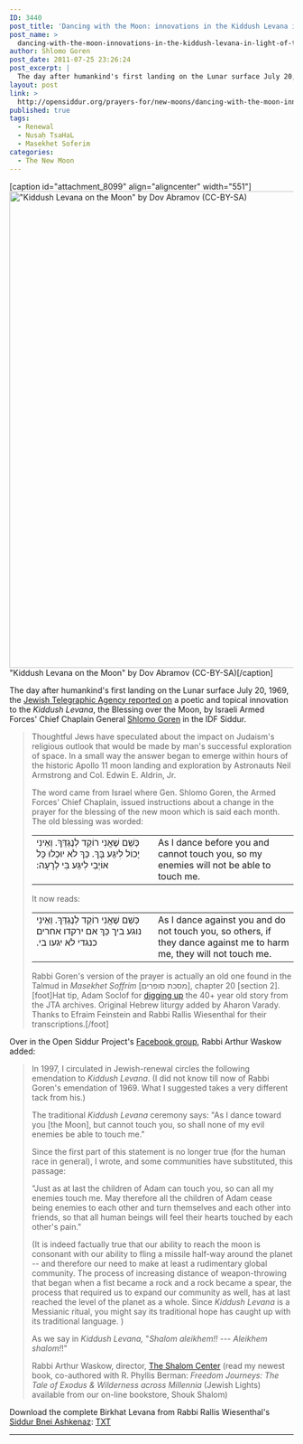 ```yaml
---
ID: 3440
post_title: 'Dancing with the Moon: innovations in the Kiddush Levana in light of the first moon landing'
post_name: >
  dancing-with-the-moon-innovations-in-the-kiddush-levana-in-light-of-the-first-moon-landing
author: Shlomo Goren
post_date: 2011-07-25 23:26:24
post_excerpt: |
  The day after humankind's first landing on the Lunar surface July 20, 1969, the <a href="http://blogs.jta.org/archive/article/2011/07/20/3088634/how-israel-and-apollo-11-shared-the-giant-leap-for-mankind">Jewish Telegraphic Agency reported on</a> a poetic and topical innovation to the <em>Kiddush Levana</em>, the Blessing over the Moon, by Israeli Armed Forces' Chief Chaplain General <a href="https://secure.wikimedia.org/wikipedia/en/wiki/Shlomo_Goren">Shlomo Goren</a> in the IDF Siddur.
layout: post
link: >
  http://opensiddur.org/prayers-for/new-moons/dancing-with-the-moon-innovations-in-the-kiddush-levana-in-light-of-the-first-moon-landing/
published: true
tags:
  - Renewal
  - Nusaḥ TsaHaL
  - Masekhet Soferim
categories:
  - The New Moon
---
```

[caption id="attachment_8099" align="aligncenter" width="551"]<a href="http://opensiddur.org/wp-content/uploads/2011/07/Kiddush-Levana-on-the-Moon.jpg"><img src="http://opensiddur.org/wp-content/uploads/2011/07/Kiddush-Levana-on-the-Moon.jpg" alt="&quot;Kiddush Levana on the Moon&quot; by Dov Abramov (CC-BY-SA)" width="551" height="844" class="size-full wp-image-8099" /></a> "Kiddush Levana on the Moon" by Dov Abramov (CC-BY-SA)[/caption]

The day after humankind's first landing on the Lunar surface July 20, 1969, the <a href="http://web.archive.org/web/20110811175154/http://archive.jta.org/article/1969/07/22/2950275/prayer-on-advent-of-new-moon-is-altered-to-take-into-account-apollo-11-achievement">Jewish Telegraphic Agency reported on</a> a poetic and topical innovation to the <em>Kiddush Levana</em>, the Blessing over the Moon, by Israeli Armed Forces' Chief Chaplain General <a href="https://secure.wikimedia.org/wikipedia/en/wiki/Shlomo_Goren">Shlomo Goren</a> in the IDF Siddur.
<blockquote>Thoughtful Jews have speculated about the impact on Judaism's religious outlook that would be made by man's successful exploration of space. In a small way the answer began to emerge within hours of the historic Apollo 11 moon landing and exploration by Astronauts Neil Armstrong and Col. Edwin E. Aldrin, Jr.

The word came from Israel where Gen. Shlomo Goren, the Armed Forces' Chief Chaplain, issued instructions about a change in the prayer for the blessing of the new moon which is said each month. The old blessing was worded:
<table style="margin-left: auto;margin-right: auto;">
<tbody>
<tr>
<td style="vertical-align:top;" width="46%">
<div class="liturgy"><span lang="he">
כְּשֵׁם שֶׁאֲנִי רוֹקֵד לְנֶגְדֵּךְ. וְאֵינִי יָכוֹל לִיגַּע בָּךְ.‏
כַּךְ לֹא יוּכְלוּ כָּל אוֹיְבַי לִיגַּע בִּי לְרָעָה:‏
</span></div></td>
 
<td style="vertical-align:top;" width="53%"><div class="english">As I dance before you and cannot touch you,
so my enemies will not be able to touch me.</td>
</tr>
</tbody>
</tbody></tbody></table>
It now reads:
<table style="margin-left: auto;margin-right: auto;">
<tbody>
<tr>
<td style="vertical-align:top;" width="46%">
<div class="liturgy"><span lang="he">
כְּשֵׁם שֶׁאֲנִי רוֹקֵד לְנֶגְדֵּךְ. וְאֵינִי נוגע ביך
כַּךְ אם ירקדו אחרים כנגדי לא יגעו בי.‏
</span></div></td>
 
<td style="vertical-align:top;" width="53%"><div class="english">As I dance against you and do not touch you,
so others, if they dance against me to harm me, they will not touch me.</td>
</tr>
</tbody>
</tbody></tbody></table>
Rabbi Goren's version of the prayer is actually an old one found in the Talmud in <em>Masekhet Soffrim</em> [<span class="hebrew" lang="he">מסכת סופרים</span>], chapter 20 [section 2].[foot]Hat tip, Adam Soclof for <a href="www.jta.org/2011/07/20/the-archive-blog/how-israel-and-apollo-11-shared-the-giant-leap-for-mankind">digging up</a> the 40+ year old story from the JTA archives. Original Hebrew liturgy added by Aharon Varady. Thanks to Efraim Feinstein and Rabbi Rallis Wiesenthal for their transcriptions.[/foot]</blockquote>

Over in the Open Siddur Project's <a href="https://www.facebook.com/groups/opensiddur">Facebook group</a>, Rabbi Arthur Waskow added:
<blockquote>In 1997, I circulated in Jewish-renewal circles the following emendation to <em>Kiddush Levana</em>. (I did not know till now of Rabbi Goren's emendation of 1969. What I suggested takes a very different tack from his.)

The traditional <em>Kiddush Levana</em> ceremony says:
"As I dance toward you [the Moon], but cannot touch you, so shall none of my evil enemies be able to touch me."

Since the first part of this statement is no longer true (for the human race in general), I wrote, and some communities have substituted, this passage:

"Just as at last the children of Adam can touch you, so can all my enemies touch me. May therefore all the children of Adam cease being enemies to each other and turn themselves and each other into friends, so that all human beings will feel their hearts touched by each other's pain."

(It is indeed factually true that our ability to reach the moon is consonant with our ability to fling a missile half-way around the planet -- and therefore our need to make at least a rudimentary global community. The process of increasing distance of weapon-throwing that began when a fist became a rock and a rock became a spear, the process that required us to expand our community as well, has at last reached the level of the planet as a whole. Since <em>Kiddush Levana</em> is a Messianic ritual, you might say its traditional hope has caught up with its traditional language. )

As we say in <em>Kiddush Levana,</em> "<em>Shalom aleikhem!! --- Aleikhem shalom!</em>!"

Rabbi Arthur Waskow, director, <a href="http://www.theshalomcenter.org/">The Shalom Center</a>
(read my newest book, co-authored with R. Phyllis Berman: <em>Freedom Journeys: The Tale of Exodus &amp; Wilderness across Millennia</em> (Jewish Lights)
available from our on-line bookstore, Shouk Shalom)</blockquote>
Download the complete Birkhat Levana from Rabbi Rallis Wiesenthal's <a href="http://opensiddur.org/2010/11/siddur-bnei-ashkenaz-a-german-rite-siddur-prepared-by-r-rallis-wiesenthal/">Siddur Bnei Ashkenaz</a>: <a href="http://opensiddur.org/wp-content/uploads/2011/07/Siddur-Bnei-Ashkenaz-Kiddush-Levana.txt">TXT</a>

<hr />
